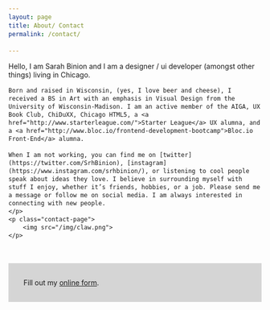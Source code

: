 ```yaml
---
layout: page
title: About/ Contact
permalink: /contact/

---
```

<div>
    <p class="contact-page">
    Hello, I am Sarah Binion and I am a designer / ui developer (amongst other things) living in Chicago. 

    Born and raised in Wisconsin, (yes, I love beer and cheese), I received a BS in Art with an emphasis in Visual Design from the University of Wisconsin-Madison. I am an active member of the AIGA, UX Book Club, ChiDuXX, Chicago HTML5, a <a href="http://www.starterleague.com/">Starter League</a> UX alumna, and a <a href="http://www.bloc.io/frontend-development-bootcamp">Bloc.io Front-End</a> alumna. 

    When I am not working, you can find me on [twitter](https://twitter.com/SrhBinion), [instagram](https://www.instagram.com/srhbinion/), or listening to cool people speak about ideas they love. I believe in surrounding myself with stuff I enjoy, whether it’s friends, hobbies, or a job. Please send me a message or follow me on social media. I am always interested in connecting with new people.
    </p>
    <p class="contact-page">
        <img src="/img/claw.png">
    </p>
</div>
<br>
<br>
<div id="wufoo-z1rhkn9q14cgznu"  style="background-color: #d5d5d5; padding: 30px;">
Fill out my <a href="https://srhbinion.wufoo.com/forms/z1rhkn9q14cgznu">online form</a>.
</div>
<script type="text/javascript">var z1rhkn9q14cgznu;(function(d, t) {
var s = d.createElement(t), options = {
'userName':'srhbinion',
'formHash':'z1rhkn9q14cgznu',
'autoResize':true,
'height':'497',
'async':true,
'host':'wufoo.com',
'header':'show',
'ssl':true};
s.src = ('https:' == d.location.protocol ? 'https://' : 'http://') + 'www.wufoo.com/scripts/embed/form.js';
s.onload = s.onreadystatechange = function() {
var rs = this.readyState; if (rs) if (rs != 'complete') if (rs != 'loaded') return;
try { z1rhkn9q14cgznu = new WufooForm();z1rhkn9q14cgznu.initialize(options);z1rhkn9q14cgznu.display(); } catch (e) {}};
var scr = d.getElementsByTagName(t)[0], par = scr.parentNode; par.insertBefore(s, scr);
})(document, 'script');
</script>
